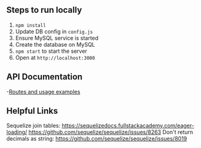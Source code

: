 ## Steps to run locally
1. `npm install`
2. Update DB config in `config.js`
3. Ensure MySQL service is started
4. Create the database on MySQL
5. `npm start` to start the server
6. Open at `http://localhost:3000`

## API Documentation
-[Routes and usage examples](_Docs/api-documentation.md)

## Helpful Links
Sequelize join tables: https://sequelizedocs.fullstackacademy.com/eager-loading/
https://github.com/sequelize/sequelize/issues/8263
Don't return decimals as string: https://github.com/sequelize/sequelize/issues/8019

